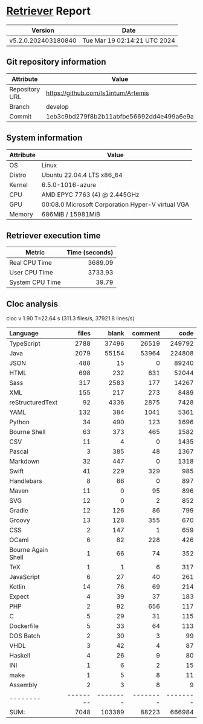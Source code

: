 # [Retriever](https://github.com/PalladioSimulator/Palladio-ReverseEngineering-Retriever) Report
| Version | Date |
| ------- | ---- |
| v5.2.0.202403180840 | Tue Mar 19 02:14:21 UTC 2024 |

## Git repository information
|    Attribute   | Value |
| -------------- | ----- |
| Repository URL | https://github.com/ls1intum/Artemis |
| Branch         | develop |
| Commit         | 1eb3c9bd279f8b2b11abfbe56692dd4e499a6e9a |


## System information
| Attribute | Value |
| --------- | ----- |
| OS | Linux  |
| Distro | Ubuntu 22.04.4 LTS x86_64  |
| Kernel | 6.5.0-1016-azure  |
| CPU | AMD EPYC 7763 (4) @ 2.445GHz  |
| GPU | 00:08.0 Microsoft Corporation Hyper-V virtual VGA  |
| Memory | 686MiB / 15981MiB  |

## Retriever execution time
| Metric | Time (seconds) |
| --- | ---: |
| Real CPU Time | 3689.09 |
| User CPU Time | 3733.93 |
| System CPU Time | 39.79 |
<!--
Explainations:
- __Real CPU Time__: actual time the command has run (can be less than total time spent in user and system mode for multi-threaded processes)
- __User CPU Time__: time the command has spent running in user mode
- __System CPU Time__: time the command has spent running in system or kernel mode
-->

## Cloc analysis
cloc v 1.90  T=22.64 s (311.3 files/s, 37921.8 lines/s)

Language|files|blank|comment|code
:-------|-------:|-------:|-------:|-------:
TypeScript|2788|37496|26519|249792
Java|2079|55154|53964|224808
JSON|488|15|0|89240
HTML|698|232|631|52044
Sass|317|2583|177|14267
XML|155|217|273|8489
reStructuredText|92|4336|2875|7428
YAML|132|384|1041|5361
Python|34|490|123|1696
Bourne Shell|63|373|465|1582
CSV|11|4|0|1435
Pascal|3|385|48|1367
Markdown|32|447|0|1318
Swift|41|229|329|985
Handlebars|8|86|0|897
Maven|11|0|95|896
SVG|12|0|2|852
Gradle|12|126|86|799
Groovy|13|128|355|670
CSS|2|147|1|659
OCaml|6|82|228|426
Bourne Again Shell|1|66|74|352
TeX|1|1|6|317
JavaScript|6|27|40|261
Kotlin|14|76|69|214
Expect|4|39|37|183
PHP|2|92|656|117
C|5|29|31|115
Dockerfile|5|33|64|113
DOS Batch|2|30|3|99
VHDL|3|42|4|87
Haskell|4|26|9|80
INI|1|6|2|15
make|1|5|8|11
Assembly|2|3|8|9
--------|--------|--------|--------|--------
SUM:|7048|103389|88223|666984
